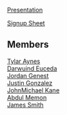 [Presentation](https://docs.google.com/presentation/d/1cQ5mp-6klo5xrkOwDFnlVr-6v7mfl4mqIPgtO-d6HKI/edit?usp=sharing)

[Signup Sheet](https://docs.google.com/spreadsheets/d/1RI5wOZKTOVbzxslXFUPmjWlIYBBScSbbuVDUB4Jn-OI/edit?usp=sharing)

## Members
[Tylar Aynes](https://github.com/tylaraynes)
<br> [Darwuind Euceda](https://github.com/DarwuindE)
<br> [Jordan Genest](https://github.com/jordangenest)
<br> [Justin Gonzalez](https://github.com/Draconitix)
<br> [JohnMichael Kane](https://github.com/CandyKaine1)
<br> [Abdul Memon](https://github.com/Abdul4154)
<br> [James Smith](https://github.com/da-baby-car)

